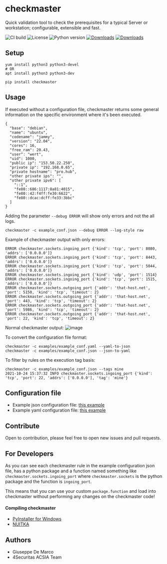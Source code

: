 # checkmaster
Quick validation tool to check the prerequisites for a typical Server or workstation; configurable, extensible and fast.


![CI build](https://github.com/4Securitas/checkmaster/workflows/checkmaster/badge.svg)
![License](https://img.shields.io/badge/license-Affero%203-blue)
![Python version](https://img.shields.io/badge/python-3.7%20%7C%203.8%20%7C%203.9-blue.svg)
[![Downloads](https://pepy.tech/badge/checkmaster)](https://pepy.tech/project/checkmaster)
[![Downloads](https://pepy.tech/badge/checkmaster/week)](https://pepy.tech/project/checkmaster)

## Setup

````
yum install python3 python3-devel
# OR
apt install python3 python3-dev

pip install checkmaster
````

## Usage

If executed without a configuration file, checkmaster returns some general information on the specific environment where it's been executed.

````
{
  "base": "debian",
  "name": "ubuntu",
  "codename": "jammy",
  "version": "22.04",
  "cores": 16,
  "free_ram": 20.43,
  "user": "wert",
  "uid": 1000,
  "public ip": "153.50.22.250",
  "private ip": "192.168.0.65",
  "private hostname": "pro.hub",
  "other private ips": "",
  "other private ipv6": [
    "::1",
    "fe80::686:1117:8a81:4015",
    "fe80::42:f4ff:fe30:6622",
    "fe80::dcac:dcff:fe33:3bbc"
  ]
}
````

Adding the parameter `--debug ERROR` will show only errors and not the all logs.
````
checkmaster -c example_conf.json --debug ERROR --log-style raw
````

Example of checkmaster output with only errors:
````
ERROR checkmaster.sockets.ingoing_port {'kind': 'tcp', 'port': 8080, 'addrs': ['0.0.0.0']}
ERROR checkmaster.sockets.ingoing_port {'kind': 'tcp', 'port': 8443, 'addrs': ['0.0.0.0']}
ERROR checkmaster.sockets.ingoing_port {'kind': 'tcp', 'port': 5044, 'addrs': ['0.0.0.0']}
ERROR checkmaster.sockets.ingoing_port {'kind': 'udp', 'port': 1514}
ERROR checkmaster.sockets.ingoing_port {'kind': 'tcp', 'port': 1515, 'addrs': ['0.0.0.0']}
ERROR checkmaster.sockets.outgoing_port {'addr': 'that-host.net', 'port': 5150, 'kind': 'tcp', 'timeout': 2}
ERROR checkmaster.sockets.outgoing_port {'addr': 'that-host.net', 'port': 443, 'kind': 'tcp', 'timeout': 2}
ERROR checkmaster.sockets.outgoing_port {'addr': 'that-host.net', 'port': 5986, 'kind': 'tcp', 'timeout': 2}
ERROR checkmaster.sockets.outgoing_port {'addr': 'that-host.net', 'port': 22, 'kind': 'tcp', 'timeout': 2}
````

Normal checkmaster output:
![image](https://user-images.githubusercontent.com/1297620/139543038-fc8622f8-e238-43f9-ad87-488ad38c7168.png)


To convert the configuration file format:
````
checkmaster -c examples/example_conf.yaml --yaml-to-json
checkmaster -c examples/example_conf.json --json-to-yaml
````

To filter by rules on the execution tag basis:

````
checkmaster -c examples/example_conf.json --tags mine
2021-10-24 15:37:32 INFO checkmaster.sockets.ingoing_port {'kind': 'tcp', 'port': 22, 'addrs': ['0.0.0.0'], 'tag': 'mine'}
````


## Configuration file

- Example json configuration file: [this example](examples/example_conf.json)
- Example yaml configuration file: [this example](examples/example_conf.yaml)

## Contribute

Open to contribution, please feel free to open new issues and pull requests.

## For Developers

As you can see each checkmaster rule in the example configuration json file, has a python package and a function named something like `checkmaster.sockets.ingoing_port` where `checkmaster.sockets` is the python package and the function is `ingoing_port`.

This means that you can use your custom `package.function` and load into checkmaster without performing any changes on the checkmaster code!

#### Compiling checkmaster

 - [PyInstaller for Windows](PYINSTALLER-WIN.md)
 - [NUITKA](NUITKA.md)


## Authors

- Giuseppe De Marco
- 4Securitas ACSIA Team
